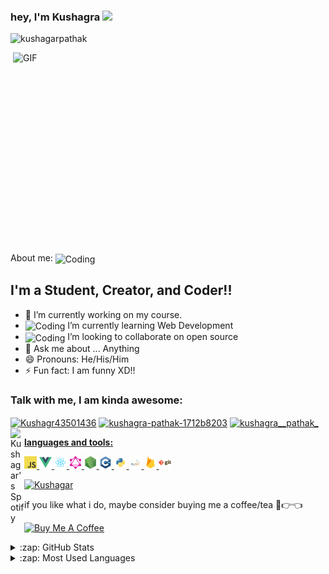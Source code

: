 ### hey, I'm Kushagra  <img src="https://media.giphy.com/media/hvRJCLFzcasrR4ia7z/giphy.gif" width="25px">

  <p align="left"> <img src="https://komarev.com/ghpvc/?username=kushagarpathak" alt="kushagarpathak" /> </p>
 <img align="right" alt="GIF" src="https://cdn.dribbble.com/users/4382412/screenshots/15633275/media/085a014ebebde73e5cd510c93941f49a.gif" width="500" height="320" />

About me:
<img align="center" alt="Coding" width="40" src="https://camo.githubusercontent.com/63371d36886ee658f5a97401f393e1ab1684b2fd3de674b8f5efc7d410b2a3d0/68747470733a2f2f6d656469612e67697068792e636f6d2f6d656469612f57556c706c634d704f43456d5447427442572f67697068792e676966">
## I'm a Student, Creator, and Coder!!
- 🔭 I’m currently working on my course.
- <img align="center" alt="Coding" width="20" src="https://raw.githubusercontent.com/TheDudeThatCode/TheDudeThatCode/master/Assets/Rocket.gif"> I’m currently learning Web Development
- <img align="center" alt="Coding" width="30" src="https://raw.githubusercontent.com/TheDudeThatCode/TheDudeThatCode/master/Assets/Developer.gif"> I’m looking to collaborate on open source
- 💬 Ask me about ... Anything
- 😄 Pronouns: He/His/Him
- ⚡ Fun fact: I am funny XD!!


### Talk with me, I am kinda awesome:
<p align="left">
<a href="https://twitter.com/Kushagr43501436?s=09" target="blank"><img align="center" src="https://cdn.jsdelivr.net/npm/simple-icons@3.0.1/icons/twitter.svg" alt="Kushagr43501436" height="30" width="40" /></a>
<a href="https://www.linkedin.com/in/kushagra-pathak-1712b8203/" target="blank"><img align="center" src="https://cdn.jsdelivr.net/npm/simple-icons@3.0.1/icons/linkedin.svg" alt="kushagra-pathak-1712b8203" height="30" width="40" /></a>
<a href="https://instagram.com/kushagra__pathak_?utm_medium=copy_link" target="blank"><img align="center" src="https://cdn.jsdelivr.net/npm/simple-icons@3.0.1/icons/instagram.svg" alt="kushagra__pathak_" height="30" width="40" /></a>
<a href="https://open.spotify.com/user/31tgceipievrdfbscuu6cl4ec4la?si=E8XUBbxtRN-4ifGAy263IQ&utm_source=whatsapp&dl_branch=1">
  <img align="left" alt="Kushagar's Spotify" width="22px" src="https://raw.githubusercontent.com/peterthehan/peterthehan/master/assets/spotify.svg" />
</p>

**languages and tools:**  

<code><img height="20" src="https://raw.githubusercontent.com/github/explore/80688e429a7d4ef2fca1e82350fe8e3517d3494d/topics/javascript/javascript.png"></code>
<code><img height="20" src="https://raw.githubusercontent.com/github/explore/80688e429a7d4ef2fca1e82350fe8e3517d3494d/topics/vue/vue.png"></code>
<code><img height="20" src="https://raw.githubusercontent.com/github/explore/80688e429a7d4ef2fca1e82350fe8e3517d3494d/topics/react/react.png"></code>
<code><img height="20" src="https://raw.githubusercontent.com/github/explore/5c058a388828bb5fde0bcafd4bc867b5bb3f26f3/topics/graphql/graphql.png"></code>
<code><img height="20" src="https://raw.githubusercontent.com/github/explore/80688e429a7d4ef2fca1e82350fe8e3517d3494d/topics/nodejs/nodejs.png"></code>
<code><img height="20" src="https://raw.githubusercontent.com/github/explore/80688e429a7d4ef2fca1e82350fe8e3517d3494d/topics/cpp/cpp.png"></code>
<code><img height="20" src="https://raw.githubusercontent.com/github/explore/80688e429a7d4ef2fca1e82350fe8e3517d3494d/topics/python/python.png"></code>
<code><img height="20" src="https://raw.githubusercontent.com/github/explore/80688e429a7d4ef2fca1e82350fe8e3517d3494d/topics/mysql/mysql.png"></code>
<code><img height="20" src="https://raw.githubusercontent.com/github/explore/80688e429a7d4ef2fca1e82350fe8e3517d3494d/topics/firebase/firebase.png"></code>
<code><img height="20" src="https://raw.githubusercontent.com/github/explore/80688e429a7d4ef2fca1e82350fe8e3517d3494d/topics/git/git.png"></code>
 
<p align="left"> <a href="https://github.com/ryo-ma/github-profile-trophy"><img src="https://github-profile-trophy.vercel.app/?username=kushagarpathak" alt="Kushagar" /></a> </p>

if you like what i do, maybe consider buying me a coffee/tea 🥺👉👈

<a href="https://www.buymeacoffee.com/kushagarpathak" target="_blank"><img src="https://cdn.buymeacoffee.com/buttons/v2/default-red.png" alt="Buy Me A Coffee" width="150" ></a>

<details>
  <summary>:zap: GitHub Stats</summary>

  <img align="left" alt="Kushagar's GitHub Stats" src="### hey, I'm Kushagra  <img src="https://media.giphy.com/media/hvRJCLFzcasrR4ia7z/giphy.gif" width="25px">

  <p align="left"> <img src="https://komarev.com/ghpvc/?username=kushagarpathak" alt="kushagarpathak" /> </p>
 <img align="right" alt="GIF" src="https://cdn.dribbble.com/users/4382412/screenshots/15633275/media/085a014ebebde73e5cd510c93941f49a.gif" width="500" height="320" />

About me:
<img align="center" alt="Coding" width="40" src="https://camo.githubusercontent.com/63371d36886ee658f5a97401f393e1ab1684b2fd3de674b8f5efc7d410b2a3d0/68747470733a2f2f6d656469612e67697068792e636f6d2f6d656469612f57556c706c634d704f43456d5447427442572f67697068792e676966">
## I'm a Student, Creator, and Coder!!
- 🔭 I’m currently working on my course.
- <img align="center" alt="Coding" width="20" src="https://raw.githubusercontent.com/TheDudeThatCode/TheDudeThatCode/master/Assets/Rocket.gif"> I’m currently learning Web Development
- <img align="center" alt="Coding" width="30" src="https://raw.githubusercontent.com/TheDudeThatCode/TheDudeThatCode/master/Assets/Developer.gif"> I’m looking to collaborate on open source
- 💬 Ask me about ... Anything
- 😄 Pronouns: He/His/Him
- ⚡ Fun fact: I am funny XD!!


### Talk with me, I am kinda awesome:
<p align="left">
<a href="https://twitter.com/Kushagr43501436?s=09" target="blank"><img align="center" src="https://cdn.jsdelivr.net/npm/simple-icons@3.0.1/icons/twitter.svg" alt="Kushagr43501436" height="30" width="40" /></a>
<a href="https://www.linkedin.com/in/kushagra-pathak-1712b8203/" target="blank"><img align="center" src="https://cdn.jsdelivr.net/npm/simple-icons@3.0.1/icons/linkedin.svg" alt="kushagra-pathak-1712b8203" height="30" width="40" /></a>
<a href="https://instagram.com/kushagra__pathak_?utm_medium=copy_link" target="blank"><img align="center" src="https://cdn.jsdelivr.net/npm/simple-icons@3.0.1/icons/instagram.svg" alt="kushagra__pathak_" height="30" width="40" /></a>
<a href="https://open.spotify.com/user/31tgceipievrdfbscuu6cl4ec4la?si=E8XUBbxtRN-4ifGAy263IQ&utm_source=whatsapp&dl_branch=1">
  <img align="left" alt="Kushagar's Spotify" width="22px" src="https://raw.githubusercontent.com/peterthehan/peterthehan/master/assets/spotify.svg" />
</p>

**languages and tools:**  

<code><img height="20" src="https://raw.githubusercontent.com/github/explore/80688e429a7d4ef2fca1e82350fe8e3517d3494d/topics/javascript/javascript.png"></code>
<code><img height="20" src="https://raw.githubusercontent.com/github/explore/80688e429a7d4ef2fca1e82350fe8e3517d3494d/topics/vue/vue.png"></code>
<code><img height="20" src="https://raw.githubusercontent.com/github/explore/80688e429a7d4ef2fca1e82350fe8e3517d3494d/topics/react/react.png"></code>
<code><img height="20" src="https://raw.githubusercontent.com/github/explore/5c058a388828bb5fde0bcafd4bc867b5bb3f26f3/topics/graphql/graphql.png"></code>
<code><img height="20" src="https://raw.githubusercontent.com/github/explore/80688e429a7d4ef2fca1e82350fe8e3517d3494d/topics/nodejs/nodejs.png"></code>
<code><img height="20" src="https://raw.githubusercontent.com/github/explore/80688e429a7d4ef2fca1e82350fe8e3517d3494d/topics/cpp/cpp.png"></code>
<code><img height="20" src="https://raw.githubusercontent.com/github/explore/80688e429a7d4ef2fca1e82350fe8e3517d3494d/topics/python/python.png"></code>
<code><img height="20" src="https://raw.githubusercontent.com/github/explore/80688e429a7d4ef2fca1e82350fe8e3517d3494d/topics/mysql/mysql.png"></code>
<code><img height="20" src="https://raw.githubusercontent.com/github/explore/80688e429a7d4ef2fca1e82350fe8e3517d3494d/topics/firebase/firebase.png"></code>
<code><img height="20" src="https://raw.githubusercontent.com/github/explore/80688e429a7d4ef2fca1e82350fe8e3517d3494d/topics/git/git.png"></code>
 
<p align="left"> <a href="https://github.com/ryo-ma/github-profile-trophy"><img src="https://github-profile-trophy.vercel.app/?username=kushagarpathak" alt="Kushagar" /></a> </p>

if you like what i do, maybe consider buying me a coffee/tea 🥺👉👈

<a href="https://www.buymeacoffee.com/kushagarpathak" target="_blank"><img src="https://cdn.buymeacoffee.com/buttons/v2/default-red.png" alt="Buy Me A Coffee" width="150" ></a>

<details>
  <summary>:zap: GitHub Stats</summary>

 ### hey, I'm Kushagra  <img src="https://media.giphy.com/media/hvRJCLFzcasrR4ia7z/giphy.gif" width="25px">

  <p align="left"> <img src="https://komarev.com/ghpvc/?username=kushagarpathak" alt="kushagarpathak" /> </p>
 <img align="right" alt="GIF" src="https://cdn.dribbble.com/users/4382412/screenshots/15633275/media/085a014ebebde73e5cd510c93941f49a.gif" width="500" height="320" />

About me:
<img align="center" alt="Coding" width="40" src="https://camo.githubusercontent.com/63371d36886ee658f5a97401f393e1ab1684b2fd3de674b8f5efc7d410b2a3d0/68747470733a2f2f6d656469612e67697068792e636f6d2f6d656469612f57556c706c634d704f43456d5447427442572f67697068792e676966">
## I'm a Student, Creator, and Coder!!
- 🔭 I’m currently working on my course.
- <img align="center" alt="Coding" width="20" src="https://raw.githubusercontent.com/TheDudeThatCode/TheDudeThatCode/master/Assets/Rocket.gif"> I’m currently learning Web Development
- <img align="center" alt="Coding" width="30" src="https://raw.githubusercontent.com/TheDudeThatCode/TheDudeThatCode/master/Assets/Developer.gif"> I’m looking to collaborate on open source
- 💬 Ask me about ... Anything
- 😄 Pronouns: He/His/Him
- ⚡ Fun fact: I am funny XD!!


### Talk with me, I am kinda awesome:
<p align="left">
<a href="https://twitter.com/Kushagr43501436?s=09" target="blank"><img align="center" src="https://cdn.jsdelivr.net/npm/simple-icons@3.0.1/icons/twitter.svg" alt="Kushagr43501436" height="30" width="40" /></a>
<a href="https://www.linkedin.com/in/kushagra-pathak-1712b8203/" target="blank"><img align="center" src="https://cdn.jsdelivr.net/npm/simple-icons@3.0.1/icons/linkedin.svg" alt="kushagra-pathak-1712b8203" height="30" width="40" /></a>
<a href="https://instagram.com/kushagra__pathak_?utm_medium=copy_link" target="blank"><img align="center" src="https://cdn.jsdelivr.net/npm/simple-icons@3.0.1/icons/instagram.svg" alt="kushagra__pathak_" height="30" width="40" /></a>
<a href="https://open.spotify.com/user/31tgceipievrdfbscuu6cl4ec4la?si=E8XUBbxtRN-4ifGAy263IQ&utm_source=whatsapp&dl_branch=1">
  <img align="left" alt="Kushagar's Spotify" width="22px" src="https://raw.githubusercontent.com/peterthehan/peterthehan/master/assets/spotify.svg" />
</p>

**languages and tools:**  

<code><img height="20" src="https://raw.githubusercontent.com/github/explore/80688e429a7d4ef2fca1e82350fe8e3517d3494d/topics/javascript/javascript.png"></code>
<code><img height="20" src="https://raw.githubusercontent.com/github/explore/80688e429a7d4ef2fca1e82350fe8e3517d3494d/topics/vue/vue.png"></code>
<code><img height="20" src="https://raw.githubusercontent.com/github/explore/80688e429a7d4ef2fca1e82350fe8e3517d3494d/topics/react/react.png"></code>
<code><img height="20" src="https://raw.githubusercontent.com/github/explore/5c058a388828bb5fde0bcafd4bc867b5bb3f26f3/topics/graphql/graphql.png"></code>
<code><img height="20" src="https://raw.githubusercontent.com/github/explore/80688e429a7d4ef2fca1e82350fe8e3517d3494d/topics/nodejs/nodejs.png"></code>
<code><img height="20" src="https://raw.githubusercontent.com/github/explore/80688e429a7d4ef2fca1e82350fe8e3517d3494d/topics/cpp/cpp.png"></code>
<code><img height="20" src="https://raw.githubusercontent.com/github/explore/80688e429a7d4ef2fca1e82350fe8e3517d3494d/topics/python/python.png"></code>
<code><img height="20" src="https://raw.githubusercontent.com/github/explore/80688e429a7d4ef2fca1e82350fe8e3517d3494d/topics/mysql/mysql.png"></code>
<code><img height="20" src="https://raw.githubusercontent.com/github/explore/80688e429a7d4ef2fca1e82350fe8e3517d3494d/topics/firebase/firebase.png"></code>
<code><img height="20" src="https://raw.githubusercontent.com/github/explore/80688e429a7d4ef2fca1e82350fe8e3517d3494d/topics/git/git.png"></code>
 
<p align="left"> <a href="https://github.com/ryo-ma/github-profile-trophy"><img src="https://github-profile-trophy.vercel.app/?username=kushagarpathak" alt="Kushagar" /></a> </p>

if you like what i do, maybe consider buying me a coffee/tea 🥺👉👈

<a href="https://www.buymeacoffee.com/kushagarpathak" target="_blank"><img src="https://cdn.buymeacoffee.com/buttons/v2/default-red.png" alt="Buy Me A Coffee" width="150" ></a>

<details>
  <summary>:zap: GitHub Stats</summary>

  <img align="left" alt="Kushagar's GitHub Stats" src="https://github-readme-stats.vercel.app/api?username=kushagrapathak155&show_icons=true&hide_border=true" />

</details>

<details>
  <summary>:zap: Most Used Languages</summary>

<img align="left" alt="Kushagar's GitHub Top Languages" src="https://github-readme-stats.vercel.app/api/top-langs/?username=kushagrapathak155" />

</details>





</details>

<details>
  <summary>:zap: Most Used Languages</summary>

<img align="left" alt="Kushagar's GitHub Top Languages" src="https://github-readme-stats.vercel.app/api/top-langs/?username=kushagrapathak155" />

</details>




" />

</details>

<details>
  <summary>:zap: Most Used Languages</summary>

<img align="left" alt="Kushagar's GitHub Top Languages" src="https://github-readme-stats.vercel.app/api/top-langs/?username=kushagrapathak155" />

</details>





